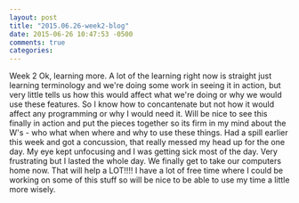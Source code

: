 ```yaml
---
layout: post
title: "2015.06.26-week2-blog"
date: 2015-06-26 10:47:53 -0500
comments: true
categories: 
---
```


Week 2
Ok, learning more.  A lot of the learning right now is straight just learning terminology and we're doing some work in seeing it in action, but very little tells us how this would affect what we're doing or why we would use these features.  So I know how to concantenate but not how it would affect any programming or why I would need it.  Will be nice to see this finally in action and put the pieces together so its firm in my mind about the W's - who what when where and why to use these things.
Had a spill earlier this week and got a concussion, that really messed my head up for the one day.  My eye kept unfocusing and I was getting sick most of the day.  Very frustrating but I lasted the whole day.  We finally get to take our computers home now.  That will help a LOT!!!!  I have a lot of free time where I could be working on some of this stuff so will be nice to be able to use my time a little more wisely.
